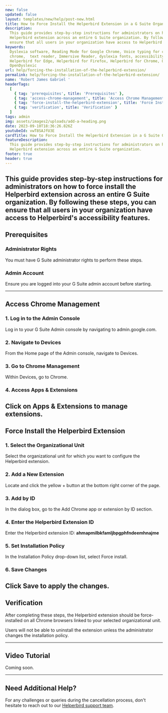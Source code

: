 ```yaml
---
new: false
updated: false
layout: templates/new/help/post-new.html
title: How to Force Install the Helperbird Extension in a G Suite Organization
description:
  This guide provides step-by-step instructions for administrators on how to force install the
  Helperbird extension across an entire G Suite organization. By following these steps, you can
  ensure that all users in your organization have access to Helperbird's accessibility features.
keywords:
  Dyslexia software, Reading Mode for Google Chrome, Voice typing for chrome, Text to speech for
  chrome,  text reader, Immersive Reader, dyslexia fonts, accessibility software, dyslexia software,
  Helperbird for Edge, Helperbird for Firefox, Helperbird for Chrome, Opendyslexic for Chrome,
  OpenDyslexic
url: help/forcing-the-installation-of-the-helperbird-extension/
permalink: help/forcing-the-installation-of-the-helperbird-extension/
name: 'Robert James Gabriel '
headerTags:
  [
    { tag: 'prerequisites', title: 'Prerequisites' },
    { tag: 'access-chrome-management', title: 'Access Chrome Management' },
    { tag: 'force-install-the-helperbird-extension', title: 'Force Install Helperbird' },
    { tag: 'verification', title: 'Verification' }
  ]
tags: admin
img: assets/images2/uploads/add-a-heading.png
date: 2023-09-10T18:36:26.826Z
youtubeId: vwT8SAJfU3E
cardTitle: How to Force Install the Helperbird Extension in a G Suite Organization
featureDescription:
  This guide provides step-by-step instructions for administrators on how to force install the
  Helperbird extension across an entire G Suite organization.
footer: true
header: true
---
```


## This guide provides step-by-step instructions for administrators on how to force install the Helperbird extension across an entire G Suite organization. By following these steps, you can ensure that all users in your organization have access to Helperbird's accessibility features.

## Prerequisites

### Administrator Rights

You must have G Suite administrator rights to perform these steps.

### Admin Account

Ensure you are logged into your G Suite admin account before starting.

---

## Access Chrome Management

### 1. Log in to the Admin Console

Log in to your G Suite Admin console by navigating to admin.google.com.

### 2. Navigate to Devices

From the Home page of the Admin console, navigate to Devices.

### 3. Go to Chrome Management

Within Devices, go to Chrome.

### 4. Access Apps & Extensions

## Click on Apps & Extensions to manage extensions.

## Force Install the Helperbird Extension

### 1. Select the Organizational Unit

Select the organizational unit for which you want to configure the Helperbird extension.

### 2. Add a New Extension

Locate and click the yellow + button at the bottom right corner of the page.

### 3. Add by ID

In the dialog box, go to the Add Chrome app or extension by ID section.

### 4. Enter the Helperbird Extension ID

Enter the Helperbird extension ID: **ahmapmilbkfamljbpgphfndeemhnajme**

### 5. Set Installation Policy

In the Installation Policy drop-down list, select Force install.

### 6. Save Changes

## Click Save to apply the changes.

## Verification

After completing these steps, the Helperbird extension should be force-installed on all Chrome
browsers linked to your selected organizational unit.

Users will not be able to uninstall the extension unless the administrator changes the installation
policy.

---

## Video Tutorial

Coming soon.

---

## Need Additional Help?

For any challenges or queries during the cancellation process, don't hesitate to reach out to our
[Helperbird support team](https://www.helperbird.com/support).
